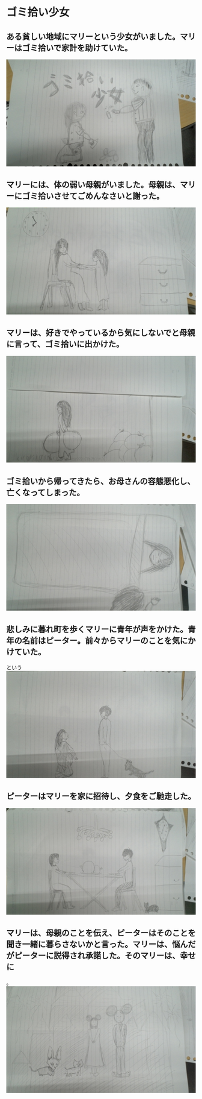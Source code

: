 # ゴミ拾い少女

## ある貧しい地域にマリーという少女がいました。マリーはゴミ拾いで家計を助けていた。
![img1](https://github.com/2019it2-groupc/2019plan/blob/21811196%E5%86%99%E7%9C%9F/21811196%E5%86%99%E7%9C%9F/WIN_20190716_11_12_10_Pro.jpg)

## マリーには、体の弱い母親がいました。母親は、マリーにゴミ拾いさせてごめんなさいと謝った。
![img2](https://github.com/2019it2-groupc/2019plan/blob/21811196%E5%86%99%E7%9C%9F/21811196%E5%86%99%E7%9C%9F/WIN_20190716_11_13_44_Pro.jpg)

## マリーは、好きでやっているから気にしないでと母親に言って、ゴミ拾いに出かけた。
![img3](https://github.com/2019it2-groupc/2019plan/blob/21811196%E5%86%99%E7%9C%9F/21811196%E5%86%99%E7%9C%9F/WIN_20190716_11_14_04_Pro.jpg)

## ゴミ拾いから帰ってきたら、お母さんの容態悪化し、亡くなってしまった。
![img4](https://github.com/2019it2-groupc/2019plan/blob/21811196%E5%86%99%E7%9C%9F/21811196%E5%86%99%E7%9C%9F/WIN_20190716_11_14_19_Pro.jpg)

## 悲しみに暮れ町を歩くマリーに青年が声をかけた。青年の名前はピーター。前々からマリーのことを気にかけていた。
という![img5](https://github.com/2019it2-groupc/2019plan/blob/21811196%E5%86%99%E7%9C%9F/21811196%E5%86%99%E7%9C%9F/WIN_20190716_11_14_32_Pro.jpg)

## ピーターはマリーを家に招待し、夕食をご馳走した。
![img6](https://github.com/2019it2-groupc/2019plan/blob/21811196%E5%86%99%E7%9C%9F/21811196%E5%86%99%E7%9C%9F/WIN_20190716_11_14_46_Pro.jpg)

## マリーは、母親のことを伝え、ピーターはそのことを聞き一緒に暮らさないかと言った。マリーは、悩んだがピーターに説得され承諾した。そのマリーは、幸せに
。
![img7](https://github.com/2019it2-groupc/2019plan/blob/21811196%E5%86%99%E7%9C%9F/21811196%E5%86%99%E7%9C%9F/WIN_20190716_11_15_05_Pro.jpg)
